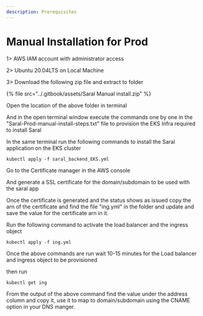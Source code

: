 ```yaml
---
description: Prerequisites
---
```


# Manual Installation for Prod

1>  AWS IAM account with administrator access

2> Ubuntu 20.04LTS on Local Machine

3> Download the following zip file and extract to folder



{% file src="../.gitbook/assets/Saral Manual install.zip" %}

Open the location of the above folder in terminal&#x20;

&#x20;And in the open terminal window execute the commands one by one in the "Saral-Prod-manual-install-steps.txt" file  to provision the EKS Infra required to install Saral

In the same  terminal  run the following commands to install the Saral application on the EKS cluster

`kubectl apply -f saral_backend_EKS.yml`



Go to the Certificate manager in the AWS console&#x20;

And generate a SSL certificate for the domain/subdomain  to be used with the saral app

Once the certificate is generated and the status shows as issued copy the arn of the certificate and find the file "ing.yml" in the folder and update and save the value for the certificate arn in it. &#x20;

Run the following command to activate the load balancer and the ingress object

`kubectl apply -f ing.yml`

Once the above commands are run wait 10-15 minutes for the Load balancer and ingress object to be provisioned

then run&#x20;

`kubectl get ing`&#x20;

From the output of the above command find the value under the address column and copy it,  use it to map to domain/subdomain  using the CNAME option in your DNS manger.
